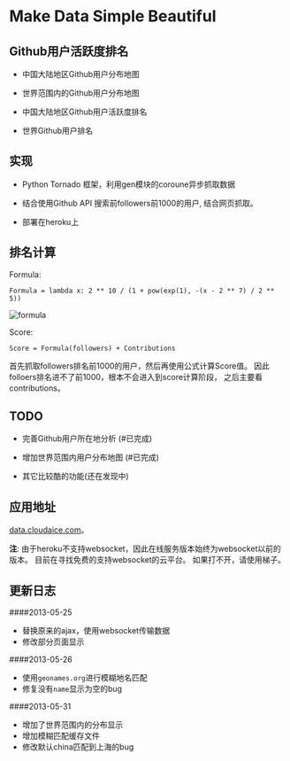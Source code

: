 Make Data Simple Beautiful
==========================


Github用户活跃度排名
--------------------

+ 中国大陆地区Github用户分布地图 

+ 世界范围内的Github用户分布地图

+ 中国大陆地区Github用户活跃度排名

+ 世界Github用户排名



实现
----

+ Python Tornado 框架，利用gen模块的coroune异步抓取数据

+ 结合使用Github API 搜索前followers前1000的用户, 结合网页抓取。

+ 部署在heroku上



排名计算
-------

Formula:

    Formula = lambda x: 2 ** 10 / (1 + pow(exp(1), -(x - 2 ** 7) / 2 ** 5))

![formula](http://data.cloudaice.com/static/img/formula.jpg)


Score:

    Score = Formula(followers) + Contributions

首先抓取followers排名前1000的用户，然后再使用公式计算Score值。
因此folloers排名进不了前1000，根本不会进入到score计算阶段，
之后主要看contributions。



TODO
----

+ 完善Github用户所在地分析 (#已完成)

+ 增加世界范围内用户分布地图 (#已完成)

+ 其它比较酷的功能(还在发现中)



应用地址
--------

[data.cloudaice.com](http://data.cloudaice.com)。


**注**: 由于heroku不支持websocket，因此在线服务版本始终为websocket以前的版本。
目前在寻找免费的支持websocket的云平台。
如果打不开，请使用梯子。



更新日志
-------

####2013-05-25

+ 替换原来的ajax，使用websocket传输数据
+ 修改部分页面显示

####2013-05-26

+ 使用`geonames.org`进行模糊地名匹配
+ 修复没有`name`显示为空的bug

####2013-05-31

+ 增加了世界范围内的分布显示
+ 增加模糊匹配缓存文件
+ 修改默认china匹配到上海的bug
